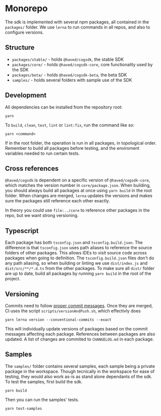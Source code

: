 # Monorepo
The sdk is implemented with several npm packages, all contained in the `packages/` folder.
We use `lerna` to run commands in all repos, and also to configure versions.

## Structure
 - `packages/stable/` - holds `@haved/cogsdk`, the stable SDK
 - `packages/core/` - holds `@haved/cogsdk-core`, core functionality used by the SDK
 - `packages/beta/` - holds `@haved/cogsdk-beta`, the beta SDK
 - `samples/` - holds several folders with sample use of the SDK

## Development
All dependencies can be installed from the repository root:
```
yarn
```
To `build`, `clean`, `test`, `lint` or `lint:fix`, run the command like so:
```
yarn <command>
```
If in the root folder, the operation is run in all packages, in topological order.
Remember to build all packages before testing, and the enviroment variables needed to run certain tests.

## Cross references
`@haved/cogsdk` is dependent on a specific version of `@haved/cogsdk-core`,
which matches the version number in `core/package.json`.
When building, you should always build all packages at once using `yarn build` in the root folder.
When changes are merged, `lerna` updates the versions and makes sure the packages still reference
each other exactly.

In theory you could use `file:../core` to reference other packages in the repo, but we want
strong versioning.

## Typescript
Each package has both `tsconfig.json` and `tsconfig.build.json`.
The difference is that `tsconfig.json` uses path aliases to reference the source folders of other packages.
This allows IDEs to visit source code across packages when going to definition.
The `tsconfig.build.json` files don't do any path aliasing, so when building or linting
we use `dist/index.js` and `dist/src/**/*.d.ts` from the other packages.
To make sure all `dist/` folder are up to date, build all packages
by running `yarn build` in the root of the project.

## Versioning
Commits need to follow [proper commit messages](https://github.com/angular/angular.js/blob/master/DEVELOPERS.md#-git-commit-guidelines). Once they are merged, CI uses the script `scripts/versionAndPush.sh`, which effectivly does
```
yarn lerna version --conventional-commits --exact
```
This will individually update versions of packages based on the commit messages affecting each package.
References between packages are also updated. A list of changes are commited to `CHANGELOG.md` in each package.

## Samples
The `samples/` folder contains several samples, each sample being a private package in the workspace.
Though tecnically in the workspace for ease of testing, they would also work as-is as stand alone dependants of the sdk.
To test the samples, first build the sdk.
```
yarn build
```

Then you can run the samples' tests.
```
yarn test-samples
```